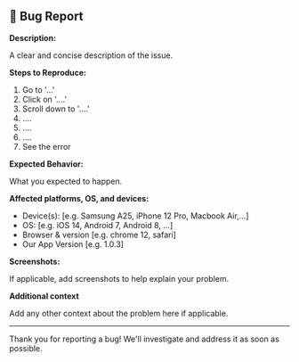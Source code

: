 ## 🐛 Bug Report

**Description:**

A clear and concise description of the issue.

**Steps to Reproduce:**

1. Go to '...'
2. Click on '....'
3. Scroll down to '....'
4. ....
5. ....
6. ....
7. See the error

**Expected Behavior:**

What you expected to happen.

**Affected platforms, OS, and devices:**

- Device(s): [e.g. Samsung A25, iPhone 12 Pro, Macbook Air,...]
- OS: [e.g. iOS 14, Android 7, Android 8, ...]
- Browser & version [e.g. chrome 12, safari]
- Our App Version [e.g. 1.0.3]

**Screenshots:**

If applicable, add screenshots to help explain your problem.

**Additional context**

Add any other context about the problem here if applicable.

---

Thank you for reporting a bug! We'll investigate and address it as soon as possible.

